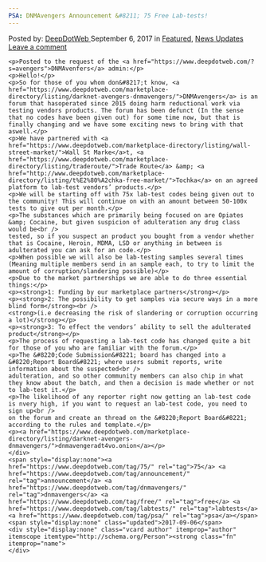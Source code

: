 ```yaml
---
PSA: DNMAvengers Announcement &#8211; 75 Free Lab-tests!
---
```

<article class="post-listing post-22419 post type-post status-publish format-standard has-post-thumbnail hentry  tag-4202 tag-announcement tag-dnmavengers tag-free tag-labtests tag-psa">
    <div class="post-inner">
        <span>Posted by: <a href="https://www.deepdotweb.com/author/admin/" title="">DeepDotWeb </a></span>
    <span>September 6, 2017</span>
    <span>in <a href="https://www.deepdotweb.com/category/deepdot-news/" rel="category tag">Featured</a>, <a href="https://www.deepdotweb.com/category/news-updates/" rel="category tag">News Updates</a></span>
    <span><a href="https://www.deepdotweb.com/2017/09/06/dnmavengers-announcement/#respond">Leave a comment</a></span>
    </p>
    <div class="clear"></div>
    
    <p>Posted to the request of the <a href="https://www.deepdotweb.com/?s=avengers">DNMAvenfers</a> admin:</p>
    <p>Hello!</p>
    <p>So for those of you whom don&#8217;t know, <a href="https://www.deepdotweb.com/marketplace-directory/listing/darknet-avengers-dnmavengers/">DNMAvengers</a> is an forum that hasoperated since 2015 doing harm reductional work via testing vendors products. The forum has been defunct (In the sense that no codes have been given out) for some time now, but that is finally changing and we have some exciting news to bring with that aswell.</p>
    <p>We have partnered with <a href="https://www.deepdotweb.com/marketplace-directory/listing/wall-street-market/">Wall St Marke</a>t, <a href="https://www.deepdotweb.com/marketplace-directory/listing/traderoute/">Trade Route</a> &amp; <a href="http://www.deepdotweb.com/marketplace-directory/listing/t%E2%80%A2chka-free-market/">Tochka</a> on an agreed platform to lab-test vendors’ products.</p>
    <p>We will be starting off with 75x lab-test codes being given out to the community! This will continue on with an amount between 50-100x tests to give out per month.</p>
    <p>The substances which are primarily being focused on are Opiates &amp; Cocaine, but given suspicion of adulteration any drug class would be<br />
    tested, so if you suspect an product you bought from a vendor whether that is Cocaine, Heroin, MDMA, LSD or anything in between is adulterated you can ask for an code.</p>
    <p>When possible we will also be lab-testing samples several times (Meaning multiple members send in an sample each, to try to limit the amount of corruption/slandering possible)</p>
    <p>Due to the market partnerships we are able to do three essential things:</p>
    <p><strong>1: Funding by our marketplace partners</strong></p>
    <p><strong>2: The possibility to get samples via secure ways in a more blind form</strong><br />
    <strong>(i.e decreasing the risk of slandering or corruption occurring a lot)</strong></p>
    <p><strong>3: To effect the vendors’ ability to sell the adulterated product</strong></p>
    <p>The process of requesting a lab-test code has changed quite a bit for those of you who are familiar with the forum.</p>
    <p>The &#8220;Code Submission&#8221; board has changed into a &#8220;Report Board&#8221; where users submit reports, write information about the suspected<br />
    adulteration, and so other community members can also chip in what they know about the batch, and then a decision is made whether or not to lab-test it.</p>
    <p>The likelihood of any reporter right now getting an lab-test code is nvery high, if you want to request an lab-test code, you need to sign up<br />
    on the forum and create an thread on the &#8220;Report Board&#8221; according to the rules and template.</p>
    <p><a href="https://www.deepdotweb.com/marketplace-directory/listing/darknet-avengers-dnmavengers/">dnmavengeradt4vo.onion</a></p>
    </div>
    <span style="display:none"><a href="https://www.deepdotweb.com/tag/75/" rel="tag">75</a> <a href="https://www.deepdotweb.com/tag/announcement/" rel="tag">announcement</a> <a href="https://www.deepdotweb.com/tag/dnmavengers/" rel="tag">dnmavengers</a> <a href="https://www.deepdotweb.com/tag/free/" rel="tag">free</a> <a href="https://www.deepdotweb.com/tag/labtests/" rel="tag">labtests</a> <a href="https://www.deepdotweb.com/tag/psa/" rel="tag">psa</a></span> <span style="display:none" class="updated">2017-09-06</span>
    <div style="display:none" class="vcard author" itemprop="author" itemscope itemtype="http://schema.org/Person"><strong class="fn" itemprop="name">
    </div>
</article>

